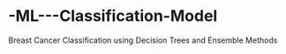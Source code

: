 # -ML---Classification-Model
Breast Cancer Classification using Decision Trees and Ensemble Methods
